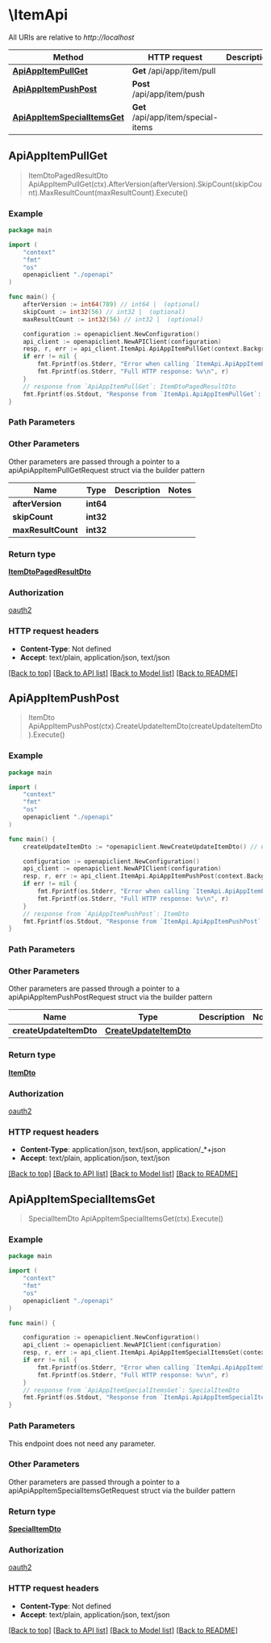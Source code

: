 # \ItemApi

All URIs are relative to *http://localhost*

Method | HTTP request | Description
------------- | ------------- | -------------
[**ApiAppItemPullGet**](ItemApi.md#ApiAppItemPullGet) | **Get** /api/app/item/pull | 
[**ApiAppItemPushPost**](ItemApi.md#ApiAppItemPushPost) | **Post** /api/app/item/push | 
[**ApiAppItemSpecialItemsGet**](ItemApi.md#ApiAppItemSpecialItemsGet) | **Get** /api/app/item/special-items | 



## ApiAppItemPullGet

> ItemDtoPagedResultDto ApiAppItemPullGet(ctx).AfterVersion(afterVersion).SkipCount(skipCount).MaxResultCount(maxResultCount).Execute()



### Example

```go
package main

import (
    "context"
    "fmt"
    "os"
    openapiclient "./openapi"
)

func main() {
    afterVersion := int64(789) // int64 |  (optional)
    skipCount := int32(56) // int32 |  (optional)
    maxResultCount := int32(56) // int32 |  (optional)

    configuration := openapiclient.NewConfiguration()
    api_client := openapiclient.NewAPIClient(configuration)
    resp, r, err := api_client.ItemApi.ApiAppItemPullGet(context.Background()).AfterVersion(afterVersion).SkipCount(skipCount).MaxResultCount(maxResultCount).Execute()
    if err != nil {
        fmt.Fprintf(os.Stderr, "Error when calling `ItemApi.ApiAppItemPullGet``: %v\n", err)
        fmt.Fprintf(os.Stderr, "Full HTTP response: %v\n", r)
    }
    // response from `ApiAppItemPullGet`: ItemDtoPagedResultDto
    fmt.Fprintf(os.Stdout, "Response from `ItemApi.ApiAppItemPullGet`: %v\n", resp)
}
```

### Path Parameters



### Other Parameters

Other parameters are passed through a pointer to a apiApiAppItemPullGetRequest struct via the builder pattern


Name | Type | Description  | Notes
------------- | ------------- | ------------- | -------------
 **afterVersion** | **int64** |  | 
 **skipCount** | **int32** |  | 
 **maxResultCount** | **int32** |  | 

### Return type

[**ItemDtoPagedResultDto**](ItemDtoPagedResultDto.md)

### Authorization

[oauth2](../README.md#oauth2)

### HTTP request headers

- **Content-Type**: Not defined
- **Accept**: text/plain, application/json, text/json

[[Back to top]](#) [[Back to API list]](../README.md#documentation-for-api-endpoints)
[[Back to Model list]](../README.md#documentation-for-models)
[[Back to README]](../README.md)


## ApiAppItemPushPost

> ItemDto ApiAppItemPushPost(ctx).CreateUpdateItemDto(createUpdateItemDto).Execute()



### Example

```go
package main

import (
    "context"
    "fmt"
    "os"
    openapiclient "./openapi"
)

func main() {
    createUpdateItemDto := *openapiclient.NewCreateUpdateItemDto() // CreateUpdateItemDto |  (optional)

    configuration := openapiclient.NewConfiguration()
    api_client := openapiclient.NewAPIClient(configuration)
    resp, r, err := api_client.ItemApi.ApiAppItemPushPost(context.Background()).CreateUpdateItemDto(createUpdateItemDto).Execute()
    if err != nil {
        fmt.Fprintf(os.Stderr, "Error when calling `ItemApi.ApiAppItemPushPost``: %v\n", err)
        fmt.Fprintf(os.Stderr, "Full HTTP response: %v\n", r)
    }
    // response from `ApiAppItemPushPost`: ItemDto
    fmt.Fprintf(os.Stdout, "Response from `ItemApi.ApiAppItemPushPost`: %v\n", resp)
}
```

### Path Parameters



### Other Parameters

Other parameters are passed through a pointer to a apiApiAppItemPushPostRequest struct via the builder pattern


Name | Type | Description  | Notes
------------- | ------------- | ------------- | -------------
 **createUpdateItemDto** | [**CreateUpdateItemDto**](CreateUpdateItemDto.md) |  | 

### Return type

[**ItemDto**](ItemDto.md)

### Authorization

[oauth2](../README.md#oauth2)

### HTTP request headers

- **Content-Type**: application/json, text/json, application/_*+json
- **Accept**: text/plain, application/json, text/json

[[Back to top]](#) [[Back to API list]](../README.md#documentation-for-api-endpoints)
[[Back to Model list]](../README.md#documentation-for-models)
[[Back to README]](../README.md)


## ApiAppItemSpecialItemsGet

> SpecialItemDto ApiAppItemSpecialItemsGet(ctx).Execute()



### Example

```go
package main

import (
    "context"
    "fmt"
    "os"
    openapiclient "./openapi"
)

func main() {

    configuration := openapiclient.NewConfiguration()
    api_client := openapiclient.NewAPIClient(configuration)
    resp, r, err := api_client.ItemApi.ApiAppItemSpecialItemsGet(context.Background()).Execute()
    if err != nil {
        fmt.Fprintf(os.Stderr, "Error when calling `ItemApi.ApiAppItemSpecialItemsGet``: %v\n", err)
        fmt.Fprintf(os.Stderr, "Full HTTP response: %v\n", r)
    }
    // response from `ApiAppItemSpecialItemsGet`: SpecialItemDto
    fmt.Fprintf(os.Stdout, "Response from `ItemApi.ApiAppItemSpecialItemsGet`: %v\n", resp)
}
```

### Path Parameters

This endpoint does not need any parameter.

### Other Parameters

Other parameters are passed through a pointer to a apiApiAppItemSpecialItemsGetRequest struct via the builder pattern


### Return type

[**SpecialItemDto**](SpecialItemDto.md)

### Authorization

[oauth2](../README.md#oauth2)

### HTTP request headers

- **Content-Type**: Not defined
- **Accept**: text/plain, application/json, text/json

[[Back to top]](#) [[Back to API list]](../README.md#documentation-for-api-endpoints)
[[Back to Model list]](../README.md#documentation-for-models)
[[Back to README]](../README.md)

